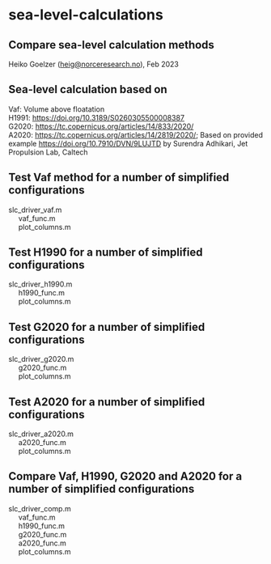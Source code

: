 # sea-level-calculations
## Compare sea-level calculation methods

Heiko Goelzer (heig@norceresearch.no), Feb 2023

## Sea-level calculation based on 
Vaf: Volume above floatation <br> 
H1991: https://doi.org/10.3189/S0260305500008387 <br>
G2020: https://tc.copernicus.org/articles/14/833/2020/ <br>
A2020: https://tc.copernicus.org/articles/14/2819/2020/; Based on provided example https://doi.org/10.7910/DVN/9LUJTD by Surendra Adhikari, Jet Propulsion Lab, Caltech <br>

## Test Vaf method for a number of simplified configurations
slc_driver_vaf.m <br>
&nbsp;&nbsp;&nbsp;&nbsp;  vaf_func.m <br>
&nbsp;&nbsp;&nbsp;&nbsp;  plot_columns.m <br>

## Test H1990 for a number of simplified configurations
slc_driver_h1990.m <br>
&nbsp;&nbsp;&nbsp;&nbsp;  h1990_func.m <br>
&nbsp;&nbsp;&nbsp;&nbsp;  plot_columns.m <br>

## Test G2020 for a number of simplified configurations
slc_driver_g2020.m <br>
&nbsp;&nbsp;&nbsp;&nbsp;  g2020_func.m <br>
&nbsp;&nbsp;&nbsp;&nbsp;  plot_columns.m <br>

## Test A2020 for a number of simplified configurations
slc_driver_a2020.m <br>
&nbsp;&nbsp;&nbsp;&nbsp;  a2020_func.m <br>
&nbsp;&nbsp;&nbsp;&nbsp;  plot_columns.m <br>


## Compare Vaf, H1990, G2020 and A2020 for a number of simplified configurations
slc_driver_comp.m <br>
&nbsp;&nbsp;&nbsp;&nbsp;  vaf_func.m <br>
&nbsp;&nbsp;&nbsp;&nbsp;  h1990_func.m <br>
&nbsp;&nbsp;&nbsp;&nbsp;  g2020_func.m <br>
&nbsp;&nbsp;&nbsp;&nbsp;  a2020_func.m <br>
&nbsp;&nbsp;&nbsp;&nbsp;  plot_columns.m <br>

